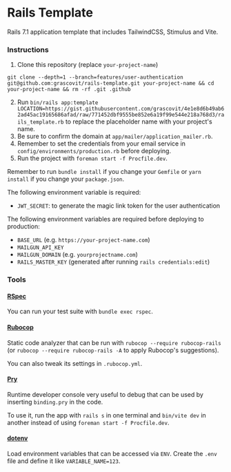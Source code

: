 # Rails Template

Rails 7.1 application template that includes TailwindCSS, Stimulus and Vite.

### Instructions

1. Clone this repository (replace `your-project-name`)

```
git clone --depth=1 --branch=features/user-authentication git@github.com:grascovit/rails-template.git your-project-name && cd your-project-name && rm -rf .git .github
```

2. Run `bin/rails app:template LOCATION=https://gist.githubusercontent.com/grascovit/4e1e8d6b49ab62ad45ac19165686afad/raw/771452dbf9555be852e6a19f99e544e218a768d3/rails_template.rb` to replace the placeholder name with your project's name.
3. Be sure to confirm the domain at `app/mailer/application_mailer.rb`.
4. Remember to set the credentials from your email service in `config/environments/production.rb` before deploying.
5. Run the project with `foreman start -f Procfile.dev`.

Remember to run `bundle install` if you change your `Gemfile` or `yarn install` if you change your `package.json`.

The following environment variable is required:
- `JWT_SECRET`: to generate the magic link token for the user authentication

The following environment variables are required before deploying to production:
- `BASE_URL` (e.g. `https://your-project-name.com`)
- `MAILGUN_API_KEY`
- `MAILGUN_DOMAIN` (e.g. `yourprojectname.com`)
- `RAILS_MASTER_KEY` (generated after running `rails credentials:edit`)

### Tools

#### [RSpec](https://github.com/rspec/rspec-rails)
You can run your test suite with `bundle exec rspec`.

#### [Rubocop](https://github.com/rubocop/rubocop)
Static code analyzer that can be run with `rubocop --require rubocop-rails` (or `rubocop --require rubocop-rails -A` to apply Rubocop's suggestions).

You can also tweak its settings in `.rubocop.yml`.

#### [Pry](https://github.com/pry/pry)
Runtime developer console very useful to debug that can be used by inserting `binding.pry` in the code.

To use it, run the app with `rails s` in one terminal and `bin/vite dev` in another instead of using `foreman start -f Procfile.dev`.

#### [dotenv](https://github.com/bkeepers/dotenv)
Load environment variables that can be accessed via `ENV`. Create the `.env` file and define it like `VARIABLE_NAME=123`.
